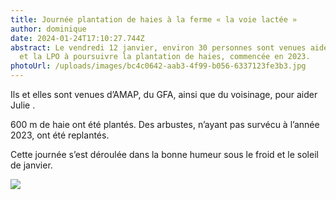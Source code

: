 ```yaml
---
title: Journée plantation de haies à la ferme « la voie lactée »
author: dominique
date: 2024-01-24T17:10:27.744Z
abstract: Le vendredi 12 janvier, environ 30 personnes sont venues aider Julie
  et la LPO à poursuivre la plantation de haies, commencée en 2023.
photoUrl: /uploads/images/bc4c0642-aab3-4f99-b056-6337123fe3b3.jpg
---
```

Ils et elles sont venues d’AMAP, du GFA, ainsi que du voisinage, pour aider Julie .

600 m de haie ont été plantés. Des arbustes, n’ayant pas survécu à l’année 2023, ont été replantés.

Cette journée s’est déroulée dans la bonne humeur sous le froid et le soleil de janvier.

![](/uploads/8b1d3e49-0d78-49aa-8c2a-b077e54822d1.jpg)